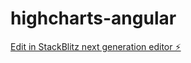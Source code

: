 # highcharts-angular

[Edit in StackBlitz next generation editor ⚡️](https://stackblitz.com/~/github.com/llitalk/highcharts-angular)